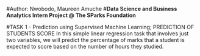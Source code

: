 #Author: Nwobodo, Maureen Amuche 
#**Data Science and Business Analytics Intern Project @ The SParks Foundation**

#TASK 1 - Prediction using Supervised Machine Learning;
PREDICTION OF STUDENTS SCORE
In this simple linear regression task that involves just two variables, we will predict the percentage of marks that a student is expected to score based on the number of hours they studied.
